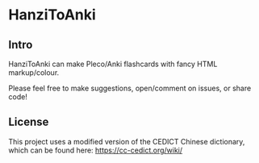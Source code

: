 # HanziToAnki
## Intro

HanziToAnki can make Pleco/Anki flashcards with fancy HTML markup/colour.

Please feel free to make suggestions, open/comment on issues, or share code!


## License 
This project uses a modified version of the CEDICT Chinese dictionary, which can be found here:
https://cc-cedict.org/wiki/
